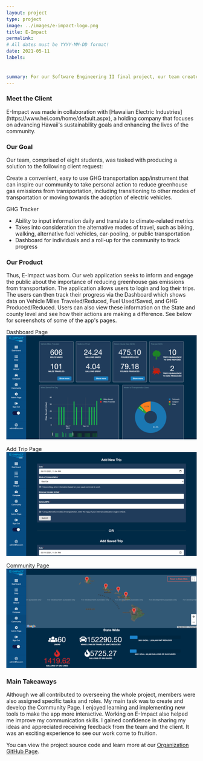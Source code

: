 ```yaml
---
layout: project
type: project
image: ../images/e-impact-logo.png
title: E-Impact
permalink: 
# All dates must be YYYY-MM-DD format!
date: 2021-05-11
labels:


summary: For our Software Engineering II final project, our team created E-Impact, a web application that aims to inspire the community to take personal action to reduce greenhouse gas emissions from transportation.
---
```


<h3>Meet the Client</h3>
E-Impact was made in collaboration with [Hawaiian Electric Industries](https://www.hei.com/home/default.aspx), a holding company that focuses on advancing Hawaii's sustainability goals and enhancing the lives of the community.

<h3>Our Goal</h3>
Our team, comprised of eight students, was tasked with producing a solution to the following client request:

Create a convenient, easy to use GHG transportation app/instrument that can inspire our community to take personal action to reduce greenhouse gas emissions from transportation, including transitioning to other modes of transportation or moving towards the adoption of electric vehicles.

GHG Tracker
  - Ability to input information daily and translate to climate-related metrics
  - Takes into consideration the alternative modes of travel, such as biking, walking, alternative fuel vehicles, car-pooling, or public transportation
  - Dashboard for individuals and a roll-up for the community to track progress

<h3>Our Product</h3>
Thus, E-Impact was born. Our web application seeks to inform and engage the public about the importance of reducing greenhouse gas emissions from transportation. The application allows users to login and log their trips. The users can then track their progress via the Dashboard which shows data on Vehicle Miles Traveled/Reduced, Fuel Used/Saved, and GHG Produced/Reduced. Users can also view these information on the State and county level and see how their actions are making a difference. See below for screenshots of some of the app's pages.

Dashboard Page
<img class="ui image" src="../images/dashboard.png">

Add Trip Page
<img class="ui image" src="../images/add-trip.png">

Community Page
<img class="ui image" src="../images/community.png">

<h3>Main Takeaways</h3>
Although we all contributed to overseeing the whole project, members were also assigned specific tasks and roles. My main task was to create and develop the Community Page. I enjoyed learning and implementing new tools to make the app more interactive. Working on E-Impact also helped me improve my communication skills. I gained confidence in sharing my ideas and appreciated receiving feedback from the team and the client. It was an exciting experience to see our work come to fruition.

You can view the project source code and learn more at our [Organization GitHub Page](https://environment-overflow.github.io./).

